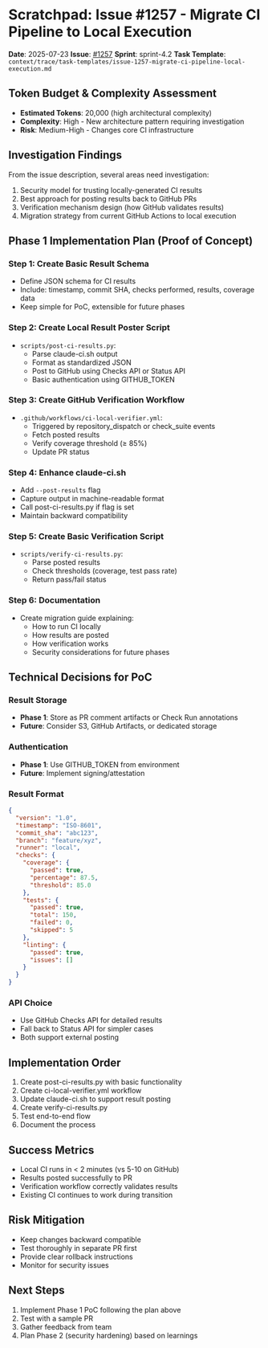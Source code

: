 # Scratchpad: Issue #1257 - Migrate CI Pipeline to Local Execution

**Date**: 2025-07-23
**Issue**: [#1257](https://github.com/agent-context-template/issues/1257)
**Sprint**: sprint-4.2
**Task Template**: `context/trace/task-templates/issue-1257-migrate-ci-pipeline-local-execution.md`

## Token Budget & Complexity Assessment
- **Estimated Tokens**: 20,000 (high architectural complexity)
- **Complexity**: High - New architecture pattern requiring investigation
- **Risk**: Medium-High - Changes core CI infrastructure

## Investigation Findings
From the issue description, several areas need investigation:
1. Security model for trusting locally-generated CI results
2. Best approach for posting results back to GitHub PRs
3. Verification mechanism design (how GitHub validates results)
4. Migration strategy from current GitHub Actions to local execution

## Phase 1 Implementation Plan (Proof of Concept)

### Step 1: Create Basic Result Schema
- Define JSON schema for CI results
- Include: timestamp, commit SHA, checks performed, results, coverage data
- Keep simple for PoC, extensible for future phases

### Step 2: Create Local Result Poster Script
- `scripts/post-ci-results.py`:
  - Parse claude-ci.sh output
  - Format as standardized JSON
  - Post to GitHub using Checks API or Status API
  - Basic authentication using GITHUB_TOKEN

### Step 3: Create GitHub Verification Workflow
- `.github/workflows/ci-local-verifier.yml`:
  - Triggered by repository_dispatch or check_suite events
  - Fetch posted results
  - Verify coverage threshold (≥ 85%)
  - Update PR status

### Step 4: Enhance claude-ci.sh
- Add `--post-results` flag
- Capture output in machine-readable format
- Call post-ci-results.py if flag is set
- Maintain backward compatibility

### Step 5: Create Basic Verification Script
- `scripts/verify-ci-results.py`:
  - Parse posted results
  - Check thresholds (coverage, test pass rate)
  - Return pass/fail status

### Step 6: Documentation
- Create migration guide explaining:
  - How to run CI locally
  - How results are posted
  - How verification works
  - Security considerations for future phases

## Technical Decisions for PoC

### Result Storage
- **Phase 1**: Store as PR comment artifacts or Check Run annotations
- **Future**: Consider S3, GitHub Artifacts, or dedicated storage

### Authentication
- **Phase 1**: Use GITHUB_TOKEN from environment
- **Future**: Implement signing/attestation

### Result Format
```json
{
  "version": "1.0",
  "timestamp": "ISO-8601",
  "commit_sha": "abc123",
  "branch": "feature/xyz",
  "runner": "local",
  "checks": {
    "coverage": {
      "passed": true,
      "percentage": 87.5,
      "threshold": 85.0
    },
    "tests": {
      "passed": true,
      "total": 150,
      "failed": 0,
      "skipped": 5
    },
    "linting": {
      "passed": true,
      "issues": []
    }
  }
}
```

### API Choice
- Use GitHub Checks API for detailed results
- Fall back to Status API for simpler cases
- Both support external posting

## Implementation Order
1. Create post-ci-results.py with basic functionality
2. Create ci-local-verifier.yml workflow
3. Update claude-ci.sh to support result posting
4. Create verify-ci-results.py
5. Test end-to-end flow
6. Document the process

## Success Metrics
- Local CI runs in < 2 minutes (vs 5-10 on GitHub)
- Results posted successfully to PR
- Verification workflow correctly validates results
- Existing CI continues to work during transition

## Risk Mitigation
- Keep changes backward compatible
- Test thoroughly in separate PR first
- Provide clear rollback instructions
- Monitor for security issues

## Next Steps
1. Implement Phase 1 PoC following the plan above
2. Test with a sample PR
3. Gather feedback from team
4. Plan Phase 2 (security hardening) based on learnings

